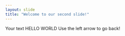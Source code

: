 ```yaml
---
layout: slide
title: "Welcome to our second slide!"
---
```

Your text
HELLO WORLD
Use the left arrow to go back!

